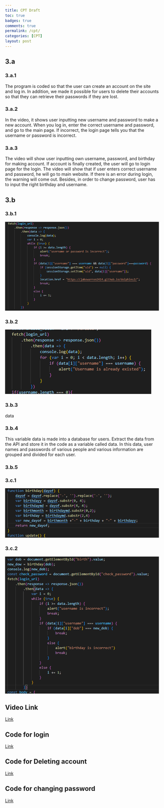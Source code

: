 ```yaml
---
title: CPT Draft
toc: true
badges: true
comments: true
permalink: /cpt/
categories: [CPT]
layout: post
---
```

## 3.a
### 3.a.1
The program is coded so that the user can create an account on the site and log in. In addition, we made it possible for users to delete their accounts so that they can retrieve their passwords if they are lost.
### 3.a.2
In the video, it shows user inputting new username and password to make a new account. When you log in, enter the correct username and password, and go to the main page. If incorrect, the login page tells you that the username or password is incorrect.
### 3.a.3
The video will show user inputting own username, password, and birthday for making account. If account is finally created, the user will go to login page for the login. The video will show that if user enters correct username and password, he will go to main website. If there is an error during login, the warning will come out. Besides, in order to change password, user has to input the right birthday and username. 
## 3.b
### 3.b.1
![list](../images/list_cpt.png)
### 3.b.2
![signup](../images/signup_cpt.png)
### 3.b.3
data
### 3.b.4
This variable data is made into a database for users. Extract the data from the API and store it in the code as a variable called data. In this data, user names and passwords of various people and various information are grouped and divided for each user.
### 3.b.5

### 3.c.1
![para](../images/parameter.png)
### 3.c.2
![user](../images/parameter_user.png)
## Video Link
[Link]()
## Code for login
[Link](https://github.com/JakeWarren2414/dolphins2/blob/gh-pages/assets/js/login.js)
## Code for Deleting account
[Link](https://github.com/JakeWarren2414/dolphins2/blob/gh-pages/assets/js/delete.js)
## Code for changing password
[Link](https://github.com/JakeWarren2414/dolphins2/blob/gh-pages/assets/js/forgotpassword.js)